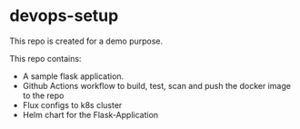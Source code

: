 # devops-setup
This repo is created for a demo purpose.

This repo contains:
 - A sample flask application.
 - Github Actions workflow to build, test, scan and push the docker image to the repo
 - Flux configs to k8s cluster
 - Helm chart for the Flask-Application
